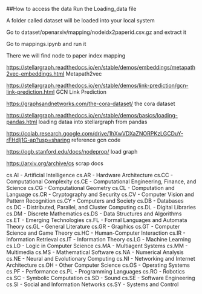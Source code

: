 ##How to access the data
Run the Loading_data file

A folder called dataset will be loaded into your local system

Go to dataset/openarxiv/mapping/nodeidx2paperid.csv.gz and extract it

Go to mappings.ipynb and run it

There we will find node to paper index mapping




https://stellargraph.readthedocs.io/en/stable/demos/embeddings/metapath2vec-embeddings.html
Metapath2vec

https://stellargraph.readthedocs.io/en/stable/demos/link-prediction/gcn-link-prediction.html
GCN Link Prediction

https://graphsandnetworks.com/the-cora-dataset/
the cora dataset

https://stellargraph.readthedocs.io/en/stable/demos/basics/loading-pandas.html
loading dataa into stellargraph from pandas

https://colab.research.google.com/drive/1hXwVDXaZNORPKzLGCDuY-rFHdlj1G-ap?usp=sharing
reference gcn code

https://ogb.stanford.edu/docs/nodeprop/
load graph

https://arxiv.org/archive/cs
scrap docs

cs.AI - Artificial Intelligence
cs.AR - Hardware Architecture
cs.CC - Computational Complexity
cs.CE - Computational Engineering, Finance, and Science
cs.CG - Computational Geometry
cs.CL - Computation and Language
cs.CR - Cryptography and Security
cs.CV - Computer Vision and Pattern Recognition
cs.CY - Computers and Society
cs.DB - Databases
cs.DC - Distributed, Parallel, and Cluster Computing
cs.DL - Digital Libraries
cs.DM - Discrete Mathematics
cs.DS - Data Structures and Algorithms
cs.ET - Emerging Technologies
cs.FL - Formal Languages and Automata Theory
cs.GL - General Literature
cs.GR - Graphics
cs.GT - Computer Science and Game Theory
cs.HC - Human-Computer Interaction
cs.IR - Information Retrieval
cs.IT - Information Theory
cs.LG - Machine Learning
cs.LO - Logic in Computer Science
cs.MA - Multiagent Systems
cs.MM - Multimedia
cs.MS - Mathematical Software
cs.NA - Numerical Analysis
cs.NE - Neural and Evolutionary Computing
cs.NI - Networking and Internet Architecture
cs.OH - Other Computer Science
cs.OS - Operating Systems
cs.PF - Performance
cs.PL - Programming Languages
cs.RO - Robotics
cs.SC - Symbolic Computation
cs.SD - Sound
cs.SE - Software Engineering
cs.SI - Social and Information Networks
cs.SY - Systems and Control



